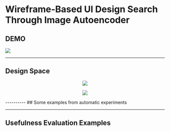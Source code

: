 Wireframe-Based UI Design Search Through Image Autoencoder
============================================================

## DEMO
[![](http://img.youtube.com/vi/StTKtI2s5IA/0.jpg)](https://youtu.be/StTKtI2s5IA "UI Design Search Demo")

----------
## Design Space
<p align="center"><img src="https://github.com/fsewae/fse_wae/blob/master/database_img/DesignSpace.png"></p>
<p align="center"><img src="https://github.com/fsewae/fse_wae/blob/master/database_img/database.png"></p>
----------
## Some examples from automatic experiments


----------
## Usefulness Evaluation Examples
